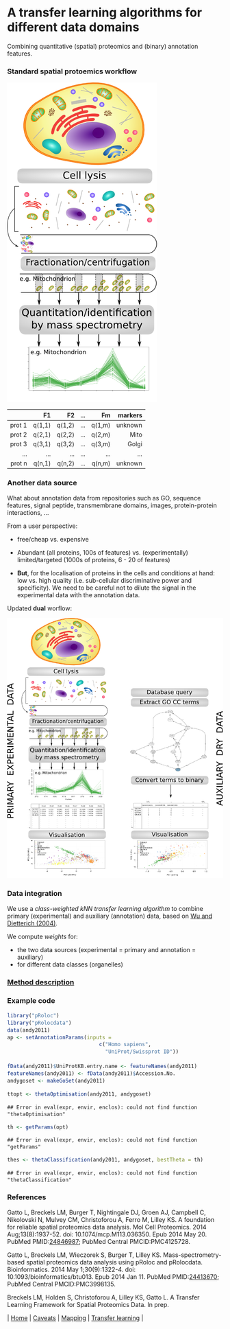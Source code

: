 # A transfer learning algorithms for different data domains

Combining quantitative (spatial) proteomics and (binary) annotation
features.

### Standard spatial protoemics workflow

![Spatial proteomics workflow](./figure/workflow_primary.png)


|        | F1   | F2   | ...  | Fm   |  markers   |
|-------:|-----:|-----:|-----:|-----:|-----------:|
| prot 1 |q(1,1)|q(1,2)| ...  |q(1,m)| unknown    |
| prot 2 |q(2,1)|q(2,2)| ...  |q(2,m)| Mito       |
| prot 3 |q(3,1)|q(3,2)| ...  |q(3,m)| Golgi      |
| ...    | ...  | ...  | ...  | ...  | ...        |
| prot n |q(n,1)|q(n,2)| ...  |q(n,m)| unknown    |


### Another data source

What about annotation data from repositories such as GO, sequence
features, signal peptide, transmembrane domains, images,
protein-protein interactions, ...

From a user perspective:

- free/cheap vs. expensive

- Abundant (all proteins, 100s of features) vs. (experimentally)
  limited/targeted (1000s of proteins, 6 - 20 of features)

- **But**, for the localisation of proteins in the cells and
  conditions at hand: low vs. high quality (i.e. sub-cellular
  discriminative power and specificity). We need to be careful not to
  dilute the signal in the experimental data with the annotation data.

Updated **dual** worflow:

![Dual proteomics workflow](./figure/workflow.png)

### Data integration

We use a *class-weighted kNN transfer learning algorithm* to combine
primary (experimental) and auxiliary (annotation) data, based on
[Wu and Dietterich (2004)](http://citeseer.ist.psu.edu/viewdoc/summary?doi=10.1.1.94.594).

We compute *weights* for:

- the two data sources (experimental = primary and annotation =
  auxiliary)
- for different data classes (organelles)

### [Method description](https://github.com/ComputationalProteomicsUnit/Intro-Integ-Omics-Prot/blob/master/thetatut.pdf?raw=true)

### Example code



```r
library("pRoloc")
library("pRolocdata")
data(andy2011)
ap <- setAnnotationParams(inputs =
                              c("Homo sapiens",
                                "UniProt/Swissprot ID"))

fData(andy2011)$UniProtKB.entry.name <- featureNames(andy2011)
featureNames(andy2011) <- fData(andy2011)$Accession.No.
andygoset <- makeGoSet(andy2011)
```


```r
ttopt <- thetaOptimisation(andy2011, andygoset)
```

```
## Error in eval(expr, envir, enclos): could not find function "thetaOptimisation"
```


```r
th <- getParams(opt)
```

```
## Error in eval(expr, envir, enclos): could not find function "getParams"
```

```r
thes <- thetaClassification(andy2011, andygoset, bestTheta = th)
```

```
## Error in eval(expr, envir, enclos): could not find function "thetaClassification"
```

### References

Gatto L, Breckels LM, Burger T, Nightingale DJ, Groen AJ, Campbell C,
Nikolovski N, Mulvey CM, Christoforou A, Ferro M, Lilley KS. A
foundation for reliable spatial proteomics data analysis. Mol Cell
Proteomics. 2014 Aug;13(8):1937-52. doi: 10.1074/mcp.M113.036350. Epub
2014 May 20. PubMed
PMID:[24846987](http://www.ncbi.nlm.nih.gov/pubmed/24846987); PubMed
Central PMCID:PMC4125728.


Gatto L, Breckels LM, Wieczorek S, Burger T, Lilley KS.
Mass-spectrometry-based spatial proteomics data analysis using pRoloc
and pRolocdata. Bioinformatics. 2014 May 1;30(9):1322-4. doi:
10.1093/bioinformatics/btu013. Epub 2014 Jan 11. PubMed
PMID:[24413670](http://www.ncbi.nlm.nih.gov/pubmed/24413670); PubMed
Central PMCID:PMC3998135.


Breckels LM, Holden S, Christoforou A, Lilley KS, Gatto L. A Transfer
Learning Framework for Spatial Proteomics Data. In prep.


| [Home](./README.md) | [Caveats](./Caveats.md) | [Mapping](./mapping.md) | [Transfer learning](./transfer-learning.md) |
